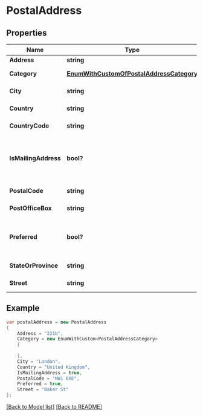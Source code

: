# PostalAddress
## Properties
Name | Type | Description | Notes
------------ | ------------- | ------------- | -------------
**Address** | **string** | Address.              | [optional] 
**Category** | [**EnumWithCustomOfPostalAddressCategory**](EnumWithCustomOfPostalAddressCategory.md) | Address category.              | [optional] 
**City** | **string** | Address&#39;s city.              | [optional] 
**Country** | **string** | Address&#39;s country.              | [optional] 
**CountryCode** | **string** | Country code.              | [optional] 
**IsMailingAddress** | **bool?** | Defines whether address may be used for mailing.              | 
**PostalCode** | **string** | Postal code.              | [optional] 
**PostOfficeBox** | **string** | Post Office box.              | [optional] 
**Preferred** | **bool?** | Defines whether postal address is preferred.              | 
**StateOrProvince** | **string** | Address&#39;s region.              | [optional] 
**Street** | **string** | Address&#39;s street.              | [optional] 


## Example
```csharp
var postalAddress = new PostalAddress
{
    Address = "221b",
    Category = new EnumWithCustom<PostalAddressCategory>
    {
        
    },
    City = "London",
    Country = "United Kingdom",
    IsMailingAddress = true,
    PostalCode = "NW1 6XE",
    Preferred = true,
    Street = "Baker St"
};
```

[[Back to Model list]](Models.md) [[Back to README]](README.md)

